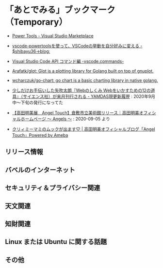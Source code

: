 # 「あとでみる」ブックマーク（Temporary）

- [Power Tools - Visual Studio Marketplace](https://marketplace.visualstudio.com/items?itemName=ego-digital.vscode-powertools)
- [vscode-powertoolsを使って、VSCodeの挙動を自分好みに変える - $shibayu36->blog;](https://blog.shibayu36.org/entry/2019/12/02/193000)
- [Visual Studio Code API コマンド編 -vscode.commands-](https://clickan.click/vscode-command/)

- [Arafatk/glot: Glot is a plotting library for Golang built on top of gnuplot.](https://github.com/arafatk/glot)
- [wcharczuk/go-chart: go chart is a basic charting library in native golang.](https://github.com/wcharczuk/go-chart)

- [少しだけお手伝いした矢吹太朗『Webのしくみ Webをいかすための12の道具』（サイエンス社）が来月刊行される - YAMDAS現更新履歴](https://yamdas.hatenablog.com/entry/20200618/web-no-shikumi) : 2020年9月中～下旬の発行になってた

- [【高田明美展　Angel Touch】倉敷市立美術館リリース｜高田明美オフィシャルホームページ ～ Angels ～](http://www.takada-akemi.net/news/nw161) : 2020-09-05 より
- [クリィミーマミのムックが出ます♡ | 高田明美オフィシャルブログ「Angel Touch」Powered by Ameba](https://ameblo.jp/angel-touch/entry-12620452563.html)


## リリース情報


## バベルのインターネット


## セキュリティ＆プライバシー関連


## 天文関連


## 知財関連


## Linux または Ubuntu に関する話題


## その他


<!-- eof -->
